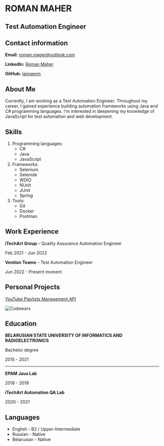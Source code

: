 # ROMAN MAHER

## Test Automation Engineer

<!-- Add photo -->

## Contact information

**Email:** <roman.mager@outlook.com>

**LinkedIn:** [Roman Maher](https://www.linkedin.com/in/roman-maher/)

**GitHub:** [leingenm](https://github.com/leingenm)

## About Me

Currently, I am working as a Test Automation Engineer. Throughout my career, I gained experience building automation frameworks using Java and C# programming languages. I'm interested in deepening my knowledge of JavaScript for test automation and web development.

## Skills

1. Programming languages:
   * C#
   * Java
   * JavaScript
2. Frameworks:
   * Selenium
   * Selenide
   * WDIO
   * NUnit
   * JUnit
   * Spring
3. Tools:
   * Git
   * Docker
   * Postman

## Work Experience

**iTechArt Group** – Quality Assurance Automation Engineer

Feb 2021 - Jun 2022

**Vention Teams** – Test Automation Engineer

Jun 2022 - Present moment

## Personal Projects

[YouTube Playlists Management API](https://github.com/leingenm/ypm)

![Codewars](https://github.r2v.ch/codewars?user=Leingenm)

## Education

**BELARUSIAN STATE UNIVERSITY OF INFORMATICS AND RADIOELECTRONICS**

Bachelor degree

2015 - 2021

---

**EPAM Java Lab**

2018 - 2019

**iTechArt Automation QA Lab**

2020 - 2021

## Languages

* English - B2 / Upper-Intermediate
* Russian - Native
* Belarusian - Native
